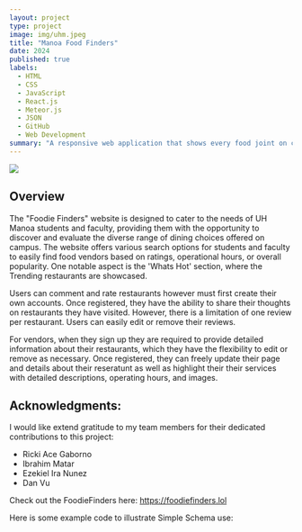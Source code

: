 ```yaml
---
layout: project
type: project
image: img/uhm.jpeg
title: "Manoa Food Finders"
date: 2024
published: true
labels:
  - HTML
  - CSS
  - JavaScript
  - React.js
  - Meteor.js
  - JSON
  - GitHub
  - Web Development
summary: "A responsive web application that shows every food joint on campus."
--- 
```


<img class="img-fluid" src="../img/toppick.jpeg">

## Overview 
The "Foodie Finders" website is designed to cater to the needs of UH Manoa students and faculty, providing them with the opportunity to discover and evaluate the diverse range of dining choices offered on campus. The website offers various search options for students and faculty to easily find food vendors based on ratings, operational hours, or overall popularity. One notable aspect is the 'Whats Hot' section, where the Trending restaurants are showcased.

Users can comment and rate restaurants however must first create their own accounts. Once registered, they have the ability to share their thoughts on restaurants they have visited. However, there is a limitation of one review per restaurant. Users can easily edit or remove their reviews.

For vendors, when they sign up they are required to provide detailed information about their restaurants, which they have the flexibility to edit or remove as necessary. Once registered, they can freely update their page and details about their reseratunt as well as highlight their their services with detailed descriptions, operating hours, and images. 

## Acknowledgments:
I would like extend gratitude to my team members for their dedicated contributions to this project:
- Ricki Ace Gaborno
- Ibrahim Matar
- Ezekiel Ira Nunez
- Dan Vu

Check out the FoodieFinders here: https://foodiefinders.lol

Here is some example code to illustrate Simple Schema use:
<script src="https://gist.github.com/JJ17de/d3d8e927fa35508367986d7396a8eb0e.js"></script>

